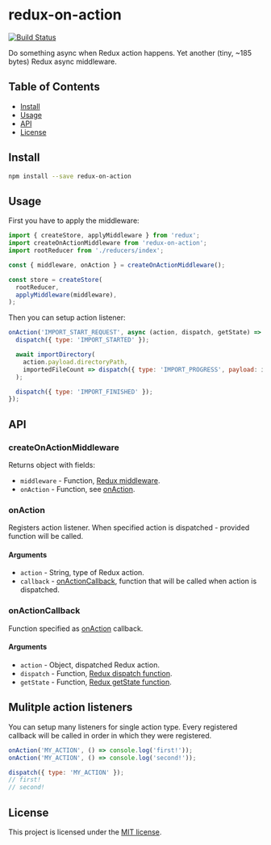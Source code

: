# redux-on-action
[![Build Status](https://travis-ci.org/Deseteral/redux-on-action.svg?branch=master)](https://travis-ci.org/Deseteral/redux-on-action)

Do something async when Redux action happens. Yet another (tiny, ~185 bytes) Redux async middleware.

## Table of Contents
* [Install](#install)
* [Usage](#usage)
* [API](#api)
* [License](#license)

## Install
```sh
npm install --save redux-on-action
```

## Usage
First you have to apply the middleware:

```js
import { createStore, applyMiddleware } from 'redux';
import createOnActionMiddleware from 'redux-on-action';
import rootReducer from './reducers/index';

const { middleware, onAction } = createOnActionMiddleware();

const store = createStore(
  rootReducer,
  applyMiddleware(middleware),
);
```

Then you can setup action listener:
```js
onAction('IMPORT_START_REQUEST', async (action, dispatch, getState) => {
  dispatch({ type: 'IMPORT_STARTED' });

  await importDirectory(
    action.payload.directoryPath,
    importedFileCount => dispatch({ type: 'IMPORT_PROGRESS', payload: importedFileCount }),
  );

  dispatch({ type: 'IMPORT_FINISHED' });
});
```

## API
### createOnActionMiddleware
Returns object with fields:
* `middleware` -
Function, [Redux middleware](https://redux.js.org/advanced/middleware).
* `onAction` -
Function, see [onAction](#onaction).

### onAction
Registers action listener. When specified action is dispatched - provided function will be called.

#### Arguments
* `action` -
String, type of Redux action.
* `callback` -
[onActionCallback](#onactioncallback), function that will be called when action is dispatched.

### onActionCallback
Function specified as [onAction](#onaction) callback.

#### Arguments
* `action` -
Object, dispatched Redux action.
* `dispatch` -
Function, [Redux dispatch function](https://redux.js.org/api/store#dispatch-action).
* `getState` -
Function, [Redux getState function](https://redux.js.org/api/store#getstate).

## Mulitple action listeners
You can setup many listeners for single action type. Every registered callback will be called in
order in which they were registered.

```js
onAction('MY_ACTION', () => console.log('first!'));
onAction('MY_ACTION', () => console.log('second!'));

dispatch({ type: 'MY_ACTION' });
// first!
// second!
```

## License
This project is licensed under the [MIT license](LICENSE).
